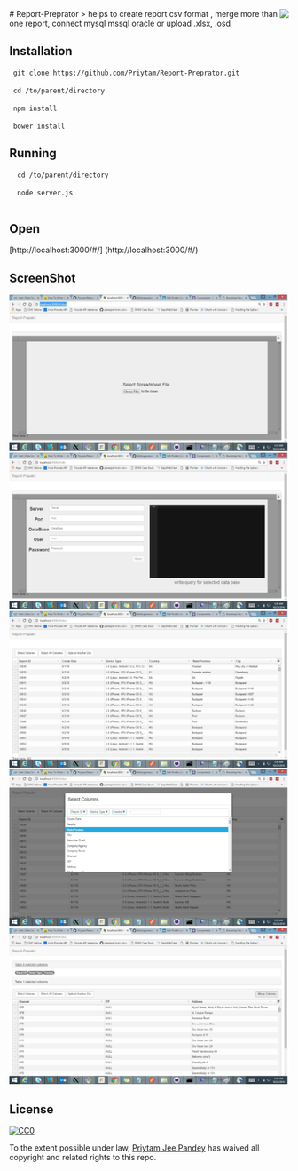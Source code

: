 <img src="https://lh3.googleusercontent.com/-lTK0EFd5OVo/AAAAAAAAAAI/AAAAAAAAABY/_SsW6-AREEw/s60-p-rw-no/photo.jpg"  align="right" />
# Report-Preprator
> helps to create report csv format , merge more than one report, connect mysql mssql oracle or upload .xlsx, .osd

## Installation 
```
 git clone https://github.com/Priytam/Report-Preprator.git

 cd /to/parent/directory
 
 npm install
 
 bower install
```

## Running 

```
  cd /to/parent/directory
  
  node server.js
  
```
## Open
[http://localhost:3000/#/] (http://localhost:3000/#/)


## ScreenShot

![alt tag](https://github.com/Priytam/Report-Preprator/blob/master/screenshot/file.jpg)
![alt tag](https://github.com/Priytam/Report-Preprator/blob/master/screenshot/db.jpg)
![alt tag](https://github.com/Priytam/Report-Preprator/blob/master/screenshot/data.jpg)
![alt tag](https://github.com/Priytam/Report-Preprator/blob/master/screenshot/select_col.jpg)
![alt tag](https://github.com/Priytam/Report-Preprator/blob/master/screenshot/merge_col.jpg)


## License

[![CC0](https://licensebuttons.net/p/zero/1.0/88x31.png)](http://creativecommons.org/publicdomain/zero/1.0/)

To the extent possible under law, [Priytam Jee Pandey](https://www.linkedin.com/in/priytam-jee-pandey-80482675?trk=hp-identity-photo) has waived all copyright and related rights to this repo.
